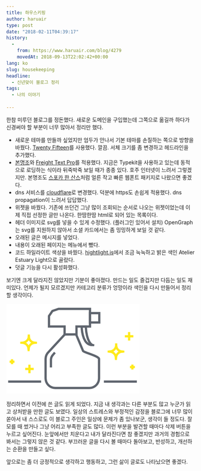 ```yaml
---
title: 하우스키핑
author: haruair
type: post
date: "2018-02-11T04:39:17"
history:
  - 
    from: https://www.haruair.com/blog/4279
    movedAt: 2018-09-13T22:02:42+00:00
lang: ko
slug: housekeeping
headline:
  - 신년맞이 블로그 정리
tags:
  - 나의 이야기

---
```

한참 미루던 블로그를 정돈했다. 새로운 도메인을 구입했는데 그쪽으로 옮길까 하다가 신경써야 할 부분이 너무 많아서 정리만 했다.

  * 새로운 테마를 만들까 싶었지만 엄두가 안나서 기본 테마를 손질하는 쪽으로 방향을 바꿨다. [Twenty Fifteen][1]를 사용했다. 깔끔. 서체 크기를 좀 변경하고 헤드라인을 추가했다.
  * [본명조][2]와 [Freight Text Pro][3]를 적용했다. 지금은 Typekit을 사용하고 있는데 동적으로 로딩하는 식이라 뒤죽박죽 보일 때가 종종 있다. 호주 인터넷이 느려서 그렇겠지만. 본명조도 [스포카 한 산스][4]처럼 얼른 작고 빠른 웹폰트 패키지로 나왔으면 좋겠다.
  * dns 서비스를 [cloudflare][5]로 변경했다. 덕분에 https도 손쉽게 적용했다. dns propagation이 느려서 답답했다.
  * 위젯을 바꿨다. 기존에 쓰던건 그냥 많이 조회되는 순서로 나오는 위젯이었는데 이제 직접 선정한 글만 나온다. 한땀한땀 html로 되어 있는 목록이다.
  * 헤더 이미지로 svg를 넣을 수 있게 수정했다. (플러그인 있어서 설치) OpenGraph는 svg를 지원하지 않아서 소셜 카드에서는 좀 밍밍하게 보일 것 같다.
  * 오래된 글은 메시지를 넣었다.
  * 내용이 오래된 페이지는 메뉴에서 뺐다.
  * 코드 하일라이트 색상을 바꿨다. [hightlight.js][6]에서 조금 눅눅하고 밝은 색인 Atelier Estuary Light으로 골랐다.
  * 덧글 기능을 다시 활성화했다.

보기엔 크게 달라지진 않았지만 기분이 좋아졌다. 만드는 일도 즐겁지만 다듬는 일도 재미있다. 언제가 될지 모르겠지만 카테고리 분류가 엉망이라 색인을 다시 만들어서 정리할 생각이다.

![](spray.png)

정리하면서 이전에 쓴 글도 읽게 되었다. 지금 내 생각과는 다른 부분도 많고 누군가 읽고 상처받을 만한 글도 보였다. 일상의 스트레스와 부정적인 감정을 블로그에 너무 많이 쏟아서 내 스스로도 이 블로그 주인은 일상에 문제가 좀 있나보군, 생각이 들 정도다. 잘 모를 때 썼거나 그냥 어리고 부족한 글도 많다. 이런 부분을 발견할 때마다 삭제 버튼을 누르고 싶어진다. 눈앞에서만 치운다고 내가 달라진다면 참 좋겠지만 과거의 경험으로 봐서는 그렇지 않은 것 같다. 부끄러운 글을 다시 볼 때마다 돌아보고, 반성하고, 개선하는 순환을 만들고 싶다.

앞으로는 좀 더 긍정적으로 생각하고 행동하고, 그런 삶이 글로도 나타났으면 좋겠다.

 [1]: https://en-au.wordpress.org/themes/twentyfifteen/
 [2]: https://typekit.com/fonts/source-han-serif-korean
 [3]: https://typekit.com/fonts/freight-text
 [4]: https://spoqa.github.io/spoqa-han-sans/en-US/
 [5]: https://cloudflare.com
 [6]: https://highlightjs.org/